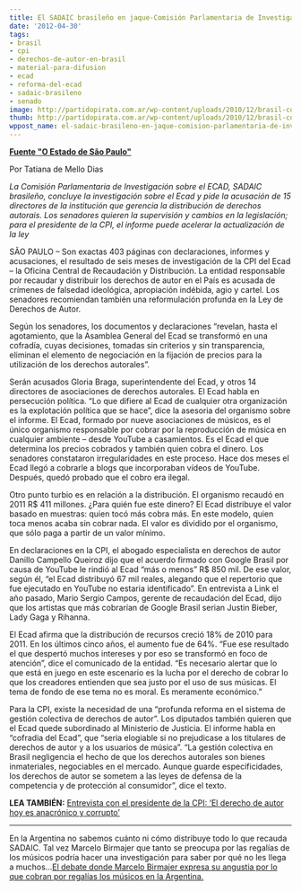 ```yaml
---
title: El SADAIC brasileño en jaque-Comisión Parlamentaria de Investigación
date: '2012-04-30'
tags:
- brasil
- cpi
- derechos-de-autor-en-brasil
- material-para-difusion
- ecad
- reforma-del-ecad
- sadaic-brasileno
- senado
image: http://partidopirata.com.ar/wp-content/uploads/2010/12/brasil-copyright.png
thumb: http://partidopirata.com.ar/wp-content/uploads/2010/12/brasil-copyright-150x150.png
wppost_name: el-sadaic-brasileno-en-jaque-comision-parlamentaria-de-investigacion
---
```


<strong><a href="http://blogs.estadao.com.br/link/em-xeque/" target="_blank">Fuente "O Estado de São Paulo"</a></strong>

Por Tatiana de Mello Dias

<em>La Comisión Parlamentaria de Investigación sobre el ECAD, SADAIC brasileño, concluye la investigación sobre el Ecad y pide la acusación de 15 directores de la institución que gerencia la distribución de derechos autorais. Los senadores quieren la supervisión y cambios en la legislación; para el presidente de la CPI, el informe puede acelerar la actualización de la ley</em>

SÃO PAULO – Son exactas 403 páginas con declaraciones, informes y acusaciones, el resultado de seis meses de investigación de la CPI del Ecad – la Oficina Central de Recaudación y Distribución. La entidad responsable por recaudar y distribuir los derechos de autor en el País es acusada de crímenes de falsedad ideológica, apropiación indébida, agio y cartel. Los senadores recomiendan también una reformulación profunda en la Ley de Derechos de Autor.

Según los senadores, los documentos y declaraciones “revelan, hasta el agotamiento, que la Asamblea General del Ecad se transformó en una cofradía, cuyas decisiones, tomadas sin criterios y sin transparencia, eliminan el elemento de negociación en la fijación de precios para la utilización de los derechos autorales”.

Serán acusados Gloria Braga, superintendente del Ecad, y otros 14 directores de asociaciones de derechos autorales. El Ecad habla en persecución política. “Lo que difiere al Ecad de cualquier otra organización es la explotación política que se hace”, dice la asesoria del organismo sobre el informe. El Ecad, formado por nueve asociaciones de músicos, es el único organismo responsable por cobrar por la reproducción de música en cualquier ambiente – desde YouTube a casamientos. Es el Ecad el que determina los precios cobrados y también quien cobra el dinero.
Los senadores constataron irregularidades en este proceso. Hace dos meses el Ecad llegó a cobrarle a blogs que incorporaban vídeos de YouTube. Después, quedó probado que el cobro era ilegal.

Otro punto turbio es en relación a la distribución. El organismo recaudó en 2011 R$ 411 millones. ¿Para quién fue este dinero? El Ecad distribuye el valor basado en muestras: quien tocó más cobra más. En este modelo, quien toca menos acaba sin cobrar nada. El valor es dividido por el organismo, que sólo paga a partir de un valor mínimo.

En declaraciones en la CPI, el abogado especialista en derechos de autor Danillo Campello Queiroz dijo que el acuerdo firmado con Google Brasil por causa de YouTube le rindió al Ecad “más o menos” R$ 850 mil. De ese valor, según él, “el Ecad distribuyó 67 mil reales, alegando que el repertorio que fue ejecutado en YouTube no estaria identificado”. En entrevista a Link el año pasado, Mario Sergio Campos, gerente de recaudación del Ecad, dijo que los artistas que más cobrarían de Google Brasil serian Justin Bieber, Lady Gaga y Rihanna.

El Ecad afirma que la distribución de recursos creció 18% de 2010 para 2011. En los últimos cinco años, el aumento fue de 64%. “Fue ese resultado el que despertó muchos intereses y por eso se transformó en foco de atención”, dice el comunicado de la entidad. “Es necesario alertar que lo que está en juego en este escenario es la lucha por el derecho de cobrar lo que los creadores entienden que sea justo por el uso de sus músicas. El tema de fondo de ese tema no es moral. Es meramente económico.”

Para la CPI, existe la necesidad de una “profunda reforma en el sistema de gestión colectiva de derechos de autor”. Los diputados también quieren que el Ecad quede subordinado al Ministerio de Justicia. El informe habla en “cofradia del Ecad”, que “seria elogiable si no prejudicase a los titulares de derechos de autor y a los usuarios de música”. “La gestión colectiva en Brasil negligencia el hecho de que los derechos autorales son bienes inmateriales, negociables en el mercado. Aunque guarde especificidades, los derechos de autor se sometem a las leyes de defensa de la competencia y de protección al consumidor”, dice el texto.

<strong>LEA TAMBIÉN:</strong> <a href="http://partidopirata.com.ar/4284/brasil-el-derecho-de-autor-hoy-es-anacronico-y-corrupto">Entrevista con el presidente de la CPI: ‘El derecho de autor hoy es anacrónico y corrupto’</a>

<hr />

En la Argentina no sabemos cuánto ni cómo distribuye todo lo que recauda SADAIC.
Tal vez Marcelo Birmajer que tanto se preocupa por las regalías de los músicos podría hacer una investigación para saber por qué no les llega a muchos...<a href="http://partidopirata.com.ar/4282/debate-entre-beatriz-busaniche-y-marcelo-birmajer-en-el-programa-de-radio-de-jorge-lanata">El debate donde Marcelo Birmajer expresa su angustia por lo que cobran por regalías los músicos en la Argentina.</a>
